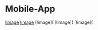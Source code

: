# Mobile-App

[!image](https://github.com/Martine-Carole/Mobile-App/blob/spycam/assets/images/WhatsApp%20Image%202023-11-27%20at%2011.14.02_e7ece95c.jpg)
[!image](https://github.com/Martine-Carole/Mobile-App/blob/spycam/assets/images/WhatsApp%20Image%202023-11-27%20at%2011.14.01_e01ca4e1.jpg)
[!image](
[!image](
[!image](
